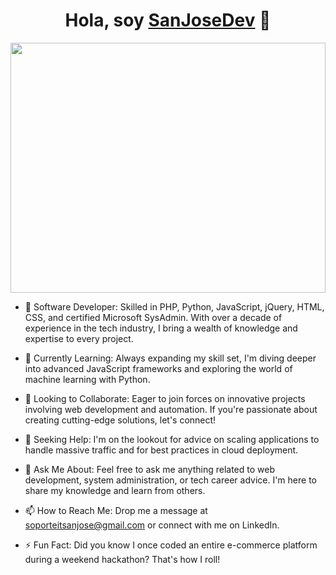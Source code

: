 
<div align="center">
<h1 align="center">Hola, soy <a href="https://sanjosedevelopers.com/">SanJoseDev</a> 👋</h1>
</div>
<img src="https://sanjosedevelopers.com/img/developers.png" style="width:100%; height:400px;">

- 🔭 Software Developer: Skilled in PHP, Python, JavaScript, jQuery, HTML, CSS, and certified Microsoft SysAdmin. With over a decade of experience in the tech industry, I bring a wealth of knowledge and expertise to every project.

- 🌱 Currently Learning: Always expanding my skill set, I'm diving deeper into advanced JavaScript frameworks and exploring the world of machine learning with Python.

- 👯 Looking to Collaborate: Eager to join forces on innovative projects involving web development and automation. If you're passionate about creating cutting-edge solutions, let's connect!

- 🤔 Seeking Help: I'm on the lookout for advice on scaling applications to handle massive traffic and for best practices in cloud deployment.

- 💬 Ask Me About: Feel free to ask me anything related to web development, system administration, or tech career advice. I'm here to share my knowledge and learn from others.

- 📫 How to Reach Me: Drop me a message at soporteitsanjose@gmail.com or connect with me on LinkedIn.


- ⚡ Fun Fact: Did you know I once coded an entire e-commerce platform during a weekend hackathon? That's how I roll!

